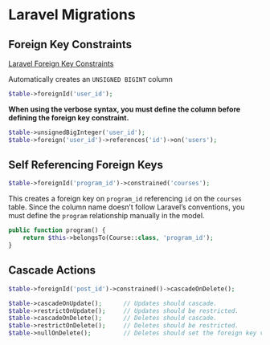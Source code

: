 # Laravel Migrations


## Foreign Key Constraints

<a href="https://laravel.com/docs/11.x/migrations#foreign-key-constraints" target="blank">Laravel Foreign Key Constraints</a>

Automatically creates an `UNSIGNED BIGINT` column

```php +torchlight-php
$table->foreignId('user_id');
```

**When using the verbose syntax, you must define the column before defining the foreign key constraint.**

```php +torchlight-php
$table->unsignedBigInteger('user_id');
$table->foreign('user_id')->references('id')->on('users');
```

## Self Referencing Foreign Keys

```php +torchlight-php
$table->foreignId('program_id')->constrained('courses');
```

This creates a foreign key on `program_id` referencing `id` on the `courses`
table. Since the column name doesn’t follow Laravel’s conventions, you must
define the `program` relationship manually in the model.

```php +torchlight-php
public function program() {
    return $this->belongsTo(Course::class, 'program_id');
}
```



<!-- To force referential integrity, you can add the `->constrained()` method to the column definition.
This will create a foreign key constraint on the column.

```php +torchlight-php
$table->foreignId('user_id')->constrained();
``` -->

## Cascade Actions

```php +torchlight-php
$table->foreignId('post_id')->constrained()->cascadeOnDelete();
```

```php +torchlight-php
$table->cascadeOnUpdate();      // Updates should cascade.
$table->restrictOnUpdate();     // Updates should be restricted.
$table->cascadeOnDelete();      // Deletes should cascade.
$table->restrictOnDelete();     // Deletes should be restricted.
$table->nullOnDelete();         // Deletes should set the foreign key value to null.
```

